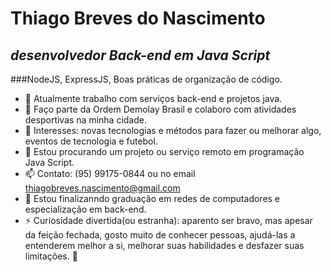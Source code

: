 # Thiago Breves do Nascimento
## *desenvolvedor Back-end em Java Script*
###NodeJS, ExpressJS, Boas práticas de organização de código.


- 🔭 Atualmente trabalho com serviços back-end e projetos java. 
- 👯 Faço parte da Ordem Demolay Brasil e colaboro com atividades desportivas na minha cidade.
- 👀 Interesses: novas tecnologias e métodos para fazer ou melhorar algo, eventos de tecnologia e futebol.
- 🤔 Estou procurando um projeto ou serviço remoto em programação Java Script.
- 📫 Contato: (95) 99175-0844 ou no email thiagobreves.nascimento@gmail.com
- 🌱 Estou finalizanndo graduação em redes de computadores e especialização em back-end.
- ⚡ Curiosidade divertida(ou estranha): aparento ser bravo, mas apesar da feição fechada, gosto muito de conhecer pessoas, ajudá-las a entenderem melhor a si, melhorar suas habilidades e desfazer suas limitações.
  👋 
